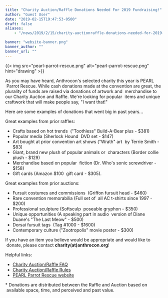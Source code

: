 ```yaml
---
title: "Charity Auction/Raffle Donations Needed For 2019 Fundraising!"
author: "Guest User"
date: "2019-02-15T19:47:53-0500"
draft: false
aliases:
    - "/news/2019/2/15/charity-auctionraffle-donations-needed-for-2019-fundraising"

banner: "website-banner.png"
banner_author: ""
banner_url: ""
---
```


{{< img src="pearl-parrot-rescue.png" alt="pearl-parrot-rescue.png" hint="drawing" >}}

As you may have heard, Anthrocon's selected charity this year is PEARL &nbsp;Parrot Rescue. While cash donations made at the convention are great,&nbsp;the plurality of funds are raised via donations of artwork and &nbsp;merchandise to our Charity Auction and Raffle. We're looking for popular &nbsp;items and unique craftwork that will make people say, "I want that!"

Here are some examples of donations that went big in past years...

Great examples from prior raffles:

- Crafts based on hot trends &nbsp;("Toothless" Build-A-Bear plus - $381)
- Popular media (Sherlock Hound &nbsp;DVD set - $147)
- Art bought at prior convention art shows ("Wrath" art &nbsp;by Terrie Smith - $83)
- Giant, brand new plush of popular animals or &nbsp;characters (Border collie plush - $129)
- Merchandise based on popular &nbsp;fiction (Dr. Who's sonic screwdriver - $158)
- Gift cards (Amazon $100 &nbsp;gift card - $305).

Great examples from prior auctions:

- Fursuit costumes and commissions &nbsp;(Griffon fursuit head - $460)
- Rare convention memorabilia (Full set of &nbsp;all AC t-shirts since 1997 - $200)
- Professional sculpture (Softsculp &nbsp;poseable gryphon - $350)
- Unique opportunities (A speaking part in audio &nbsp;version of Diane Duane's "The Last Meow" - $500)
- Dorsai fursuit tags &nbsp;(Tag #1000 - $1600)
- Contemporary culture ("Zootropolis" movie poster -&nbsp;$300)

If you have an item you believe would be appropriate and would like to &nbsp;donate, please contact **charity(at)anthrocon.org**!

Helpful links:

- [Charity Auction/Raffle FAQ](/charity)
- [Charity Auction/Raffle Rules](/charity-event-rules)
- [PEARL Parrot Rescue website](https://www.pearlparrots.com/)

\* Donations are distributed between the Raffle and Auction based on &nbsp;available space, time, and perceived and past value.
